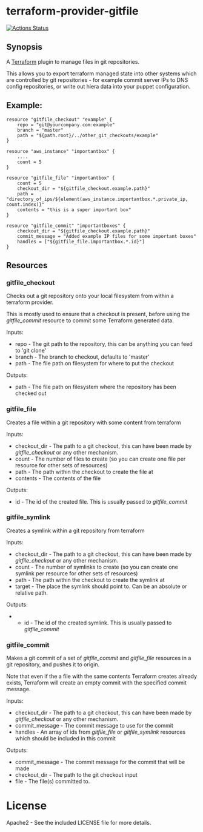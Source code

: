 # terraform-provider-gitfile

[![Actions Status](https://github.com/Yelp/terraform-provider-gitfile/workflows/release/badge.svg)](https://github.com/Yelp/terraform-provider-gitfile/actions)

## Synopsis

A [Terraform](http://terraform.io) plugin to manage files in git repositories.

This allows you to export terraform managed state into other systems which are controlled
by git repositories - for example commit server IPs to DNS config repositories,
or write out hiera data into your puppet configuration.

## Example:


    resource "gitfile_checkout" "example" {
        repo = "git@yourcompany.com:example"
        branch = "master"
        path = "${path.root}/../other_git_checkouts/example"
    }

    resource "aws_instance" "importantbox" {
        ....
        count = 5
    }

    resource "gitfile_file" "importantbox" {
        count = 5
        checkout_dir = "${gitfile_checkout.example.path}"
        path = "directory_of_ips/${element(aws_instance.importantbox.*.private_ip, count.index)}"
        contents = "this is a super important box"
    }

    resource "gitfile_commit" "importantboxes" {
        checkout_dir = "${gitfile_checkout.example.path}"
        commit_message = "Added example IP files for some important boxes"
        handles = ["${gitfile_file.importantbox.*.id}"]
    }

## Resources

### gitfile_checkout

Checks out a git repository onto your local filesystem from within a terraform provider.

This is mostly used to ensure that a checkout is present, before using the _gitfile_commit_
resource to commit some Terraform generated data.

Inputs:

  - repo - The git path to the repository, this can be anything you can feed to 'git clone'
  - branch - The branch to checkout, defaults to 'master'
  - path - The file path on filesystem for where to put the checkout

Outputs:

  - path - The file path on filesystem where the repository has been checked out

### gitfile_file

Creates a file within a git repository with some content from terraform

Inputs:

  - checkout_dir - The path to a git checkout, this can have been made by _gitfile_checkout_ or any other mechanism.
  - count - The number of files to create (so you can create one file per resource for other sets of resources)
  - path - The path within the checkout to create the file at
  - contents - The contents of the file

Outputs:

  - id - The id of the created file. This is usually passed to _gitfile_commit_

### gitfile_symlink

Creates a symlink within a git repository from terraform

Inputs:

  - checkout_dir - The path to a git checkout, this can have been made by _gitfile_checkout_ or any other mechanism.
  - count - The number of symlinks to create (so you can create one symlink per resource for other sets of resources)
  - path - The path within the checkout to create the symlink at
  - target - The place the symlink should point to. Can be an absolute or relative path.

Outputs:

  - - id - The id of the created symlink. This is usually passed to _gitfile_commit_

### gitfile_commit

Makes a git commit of a set of _gitfile_commit_ and _gitfile_file_ resources in a git
repository, and pushes it to origin.

Note that even if the a file with the same contents Terraform creates already exists,
Terraform will create an empty commit with the specified commit message.

Inputs:

  - checkout_dir - The path to a git checkout, this can have been made by _gitfile_checkout_ or any other mechanism.
  - commit_message - The commit message to use for the commit
  - handles - An array of ids from _gitfile_file_ or _gitfile_symlink_ resources which should be included in this commit

Outputs:

  - commit_message - The commit message for the commit that will be made
  - checkout_dir - The path to the git checkout input
  - file - The file(s) committed to.

# License

Apache2 - See the included LICENSE file for more details.

